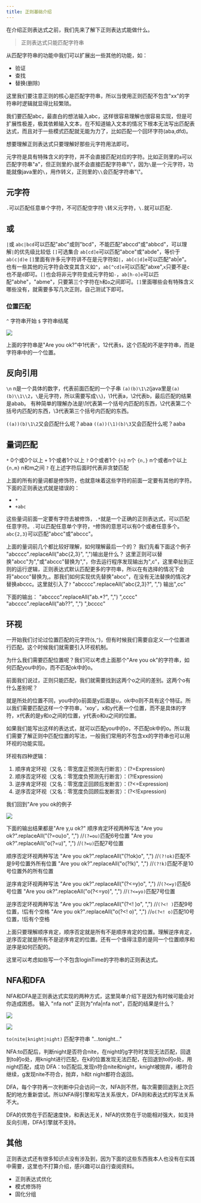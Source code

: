 ```yaml
---
title: 正则基础介绍
---
```


在介绍正则表达式之前，我们先来了解下正则表达式能做什么。

> 正则表达式只能匹配字符串

从匹配字符串的功能中我们可以扩展出一些其他的功能，如：
- 验证
- 查找
- 替换(删除)

这里我们要注意正则的核心是匹配字符串，所以当使用正则匹配不包含"xx"的字符串时逻辑就显得比较繁琐。

我们要匹配abc，最直白的想法输入abc，这样很容易理解也很容易实现，但是可扩展性极差，极其依赖输入文本，在不知道输入文本的情况下根本无法写出匹配表达式，而且对于一些模式匹配就无能为力了，比如匹配一个回环字符(aba,dfd)。

想要理解正则表达式只要理解好那些元字符用法即可。

元字符是具有特殊含义的字符，并不会直接匹配对应的字符。比如正则里的`a`可以匹配字符串"a"，但正则里的`\`就不会直接匹配字符串"\\"，因为`\`是一个元字符，功能就像java里的`\`，用作转义，正则里的`\\`会匹配字符串"\\"。

<!--more-->

## 元字符

`.`可以匹配任意单个字符，不可匹配空字符
`\`转义元字符，`\.`就可以匹配`.`

## 或
`|`或 `abc|bcd`可以匹配"abc"或则"bcd"，不能匹配"abccd"或"abbcd"，可以理解`|`的优先级比较低
`[]`可选集合 `ab[cd]e`可以匹配"abce"或"abde"，等价于`ab(c|d)e`
`[]`里面有许多元字符讲不在是元字符如`|`，`ab[c|d]e`可以匹配"ab|e"。也有一些其他的元字符会改变其含义如`^`，`ab[^cd]e`可以匹配"abxe",`x`只要不是`c`也不是`d`即可。`[]`也会将非元字符变成元字符如`-`，`ab[h-o]e`可以匹配"abhe"，"abme"，只要第三个字符在`h`和`o`之间即可。`[]`里面哪些会有特殊含义哪些没有，就需要多写几次正则，自己测试下即可。


### 位置匹配
`^` 字符串开始
`$` 字符串结尾

![](/images/75.png)

上面的字符串是"Are you ok?"中1代表`^`，12代表`$`，这个匹配的不是字符串，而是字符串中的一个位置。

## 反向引用
`\n` n是一个具体的数字，代表前面匹配的一个子串
`(a)(b)\1\2`(java里是`(a)(b)\\1\\2`，`\`是元字符，所以需要写成`\\`)，\1代表a，\2代表b，最后匹配的结果是abab。
有种简单的理解办法是\1代表第一个括号内匹配的东西，\2代表第二个括号内匹配的东西，\3代表第三个括号内匹配的东西。

`((a))(b)\1\2`又会匹配什么呢？abaa
`((a))(\1)(b)\3`又会匹配什么呢？aaba


## 量词匹配
`*` 0个或0个以上
`+` 1个或者1个以上
`?` 0个或者1个
`{n}` n个
`{n,}` n个或者n个以上
`{n,m}` n和m之间
`?` 在上述字符后面时代表非贪婪匹配

上面的所有的量词都是修饰符，也就意味着这些字符的前面一定要有其他的字符。下面的正则表达式就是错误的：
- `*`
- `+abc`

这些量词前面一定要有字符去被修饰，`.*`就是一个正确的正则表达式，可以匹配任意字符。`.`可以匹配任意单个字符，`*`修饰的意思可以有0个或者任意多个。`abc{2,3}`可以匹配"abcc"或"abccc"。

上面的量词前几个都比较好理解，如何理解最后一个的？
我们先看下面这个例子
"abcccc".replaceAll("abc{2,3}", ",")输出是什么？
这里正则可以替换"abcc"为","或"abccc"替换为","，你去运行程序发现输出为",c"，这里牵扯到正则的运行逻辑，正则表达式默认匹配更多的字符串，所以在有选择的情况下会将"abccc"替换为,。那我们如何实现优先替换"abcc"，在没有无法替换的情况才替换abccc。这里就引入了`?`
"abcccc".replaceAll("abc{2,3}?", ",")  输出",cc"

下面的输出：
"abcccc".replaceAll("ab.*?", ",") ",cccc"
"abcccc".replaceAll("ab??", ",") ",bcccc"

## 环视
一开始我们讨论过位置匹配的元字符(`$`,`^`)，但有时候我们需要自定义一个位置进行匹配。这个时候我们就需要引入环视机制。

为什么我们需要匹配位置呢？我们可以考虑上面那个"Are you ok"的字符串，如何匹配you中的o，而不匹配ok中的o。

前面我们说过，正则只能匹配，我们就需要找到这两个o之间的差别。这两个o有什么差别呢？

就是所处的位置不同，you中的o前面是y后面是u，ok中o则不具有这个特征。所以我们需要匹配这样一个字符串，'xoy'，x和y代表一个位置，而不是具体的字符，x代表的是y和o之间的位置，y代表o和u之间的位置。

如果我们能写出这样的表达式，就可以匹配you中的o，不匹配ok中的o。所以我们需要了解正则中匹配位置的写法，一般我们常用的不包含xx的字符串也可以用环视的功能实现。

环视有四种逻辑：
1. 顺序肯定环视（又名：零宽度正预测先行断言）：(?=Expression)
2. 顺序否定环视（又名：零宽度负预测先行断言）：(?!Expression)
3. 逆序肯定环视（又名：零宽度正回顾后发断言）：(?<=Expression)
4. 逆序否定环视（又名：零宽度负回顾后发断言）：(?<!Expression)


我们回到"Are you ok的例子

![](/images/75.png)

下面的输出结果都是"Are y,u ok?"
顺序肯定环视两种写法
"Are you ok?".replaceAll("(?=ou)o", ",")   //`(?=ou)`匹配6号位置
"Are you ok?".replaceAll("o(?=u)", ",")    //`(?=u)`匹配7号位置

顺序否定环视两种写法
"Are you ok?".replaceAll("(?!ok)o", ",")  //`(?!ok)`匹配不是9号位置外所有位置
"Are you ok?".replaceAll("o(?!k)", ",")   //`(?!k)`匹配不是10号位置外的所有位置

逆序肯定环视两种写法
"Are you ok?".replaceAll("(?<=y)o", ",")  //`(?<=y)`匹配6号位置
"Are you ok?".replaceAll("o(?<=yo)", ",")  //`(?<=yo)`匹配7号位置

逆序否定环视两种写法
"Are you ok?".replaceAll("(?<! )o", ",") //`(?<! )`匹配9号位置，!后有个空格
"Are you ok?".replaceAll("o(?<! o)", ",") //`o(?<! o)`匹配10号位置，!后有个空格

上面只要理解顺序肯定，顺序否定就是所有不是顺序肯定的位置。理解逆序肯定，逆序否定就是所有不是逆序肯定的位置。还有一个值得注意的是同一个位置顺序和逆序是如何匹配的。

这里可以考虑如些写一个不包含loginTime的字符串的正则表达式。

## NFA和DFA
NFA和DFA是正则表达式实现的两种方式，这里简单介绍下是因为有时候可能会对你造成困惑。
输入 "nfa not" 正则为"nfa|nfa not"，匹配的结果是什么？

![](/images/76.png)

![](/images/77.png)


`to(nite|knight|night)` 匹配字符串   "…tonight…"

NFA:to匹配后，判断night是否符合nite，在night的g字符时发现无法匹配，回退到to的o处，用knight进行匹配，在k的位置发现无法匹配，在回退到to的o处，用night匹配，成功
DFA：to匹配后,发现n符合nite和night，knight被抛弃，i都符合继续，g发现nite不符合，抛弃，h和t night都符合返回。

DFA，每个字符再一次判断中只会访问一次，NFA则不然，每次需要回退到上次匹配的地方重新尝试。所以NFA得引擎和写法关系很大，DFA则和表达式的写法关系不大。

DFA的优势在于匹配速度快，和表达无关，NFA的优势在于功能相对强大，如支持反向引用，DFA引擎就不支持。

## 其他

正则表达式还有很多知识点没有涉及到，因为下面的这些东西我本人也没有在实践中需要，这里也不打算介绍，感兴趣可以自行查阅资料。
- 正则表达式优化
- 模式修饰符
- 固化分组


